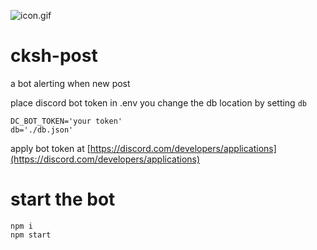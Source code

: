 ![icon.gif](https://raw.githubusercontent.com/simba-fs/cksh-post/master/img/cksh-post.gif)

# cksh-post
a bot alerting when new post 

place discord bot token in .env
you  change the db location by setting `db`
```
DC_BOT_TOKEN='your token'
db='./db.json'
```

apply bot token at [https://discord.com/developers/applications](https://discord.com/developers/applications)

# start the bot
```
npm i 
npm start
```

